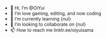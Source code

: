 - 👋 Hi, I’m @OiYui
- 👀 I’m love gaming, editing, and now coding
- 🌱 I’m currently learning {nul}
- 💞️ I’m looking to collaborate on {nul}
- 📫 How to reach me linktr.ee/oiyuisama

<!---
OiYui/letcode is a ✨ special ✨ repository because its `README.md` (this file) appears on your GitHub profile.
You can click the Preview link to take a look at your changes.
--->

